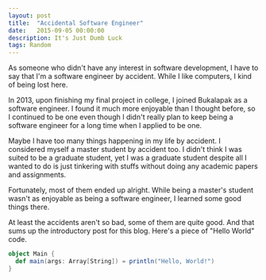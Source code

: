 ```yaml
---
layout: post
title:  "Accidental Software Engineer"
date:   2015-09-05 00:00:00
description: It's Just Dumb Luck
tags: Random
---
```


As someone who didn't have any interest in software development, I have to say that I'm a software engineer by accident. While I like computers, I kind of being lost here.

In 2013, upon finishing my final project in college, I joined Bukalapak as a software engineer. I found it much more enjoyable than I thought before, so I continued to be one even though I didn't really plan to keep being a software engineer for a long time when I applied to be one.

Maybe I have too many things happening in my life by accident. I considered myself a master student by accident too. I didn't think I was suited to be a graduate student, yet I was a graduate student despite all I wanted to do is just tinkering with stuffs without doing any academic papers and assignments.

Fortunately, most of them ended up alright. While being a master's student wasn't as enjoyable as being a software engineer, I learned some good things there.

At least the accidents aren't so bad, some of them are quite good. And that sums up the introductory post for this blog. Here's a piece of "Hello World" code.

~~~scala
object Main {
  def main(args: Array[String]) = println("Hello, World!")
}
~~~
